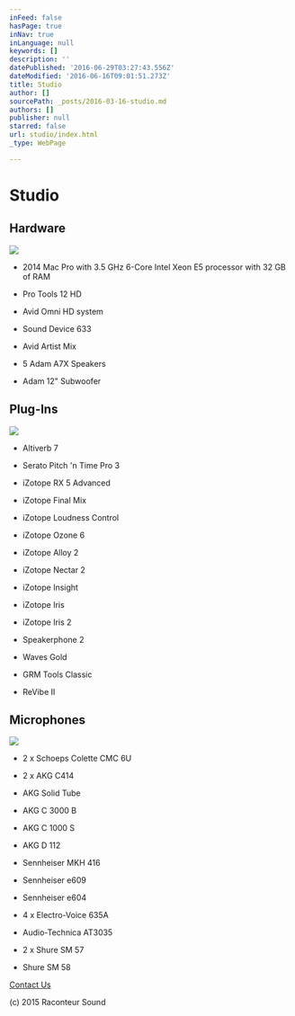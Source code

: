 ```yaml
---
inFeed: false
hasPage: true
inNav: true
inLanguage: null
keywords: []
description: ''
datePublished: '2016-06-29T03:27:43.556Z'
dateModified: '2016-06-16T09:01:51.273Z'
title: Studio
author: []
sourcePath: _posts/2016-03-16-studio.md
authors: []
publisher: null
starred: false
url: studio/index.html
_type: WebPage

---
```

# Studio

## Hardware
![](https://the-grid-user-content.s3-us-west-2.amazonaws.com/4a384e12-a983-46e9-bd97-21322d384621.jpg)

* 2014 Mac Pro with 3.5 GHz 6-Core Intel Xeon E5 processor with 32 GB of RAM

* Pro Tools 12 HD

* Avid Omni HD system

* Sound Device 633

* Avid Artist Mix

* 5 Adam A7X Speakers

* Adam 12" Subwoofer

## Plug-Ins
![](https://the-grid-user-content.s3-us-west-2.amazonaws.com/2b60f571-df08-4a0b-b09f-ab8c0beb2efd.jpg)

* Altiverb 7

* Serato Pitch 'n Time Pro 3

* iZotope RX 5 Advanced

* iZotope Final Mix

* iZotope Loudness Control

* iZotope Ozone 6

* iZotope Alloy 2

* iZotope Nectar 2

* iZotope Insight

* iZotope Iris

* iZotope Iris 2

* Speakerphone 2

* Waves Gold

* GRM Tools Classic

* ReVibe II

## Microphones
![](https://the-grid-user-content.s3-us-west-2.amazonaws.com/ab17022e-80bd-4bd2-87c4-8f1c0769f8a6.jpg)

* 2 x Schoeps Colette CMC 6U

* 2 x AKG C414

* AKG Solid Tube

* AKG C 3000 B

* AKG C 1000 S

* AKG D 112

* Sennheiser MKH 416

* Sennheiser e609

* Sennheiser e604

* 4 x Electro-Voice 635A

* Audio-Technica AT3035

* 2 x Shure SM 57

* Shure SM 58

[Contact Us][0]

(c) 2015 Raconteur Sound

[0]: http://raconteursound.com/contact